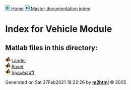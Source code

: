 [![\<](../../../left.png) Home](../../../../index.md)     [![\<](../../../left.png) Master documentation index](../../../../documentation.md)
 

# Index for Vehicle Module

## Matlab files in this directory:

 
  ![](../../../matlabicon.gif) [Lander](Lander.md)           
  ![](../../../matlabicon.gif) [Rover](Rover.md)             
  ![](../../../matlabicon.gif) [Spacecraft](Spacecraft.md)   
 



Generated on Sat 27Feb2021 18:22:26 by
**[m2html](http://www.artefact.tk/software/matlab/m2html/ "Matlab Documentation in HTML")**
© 2005